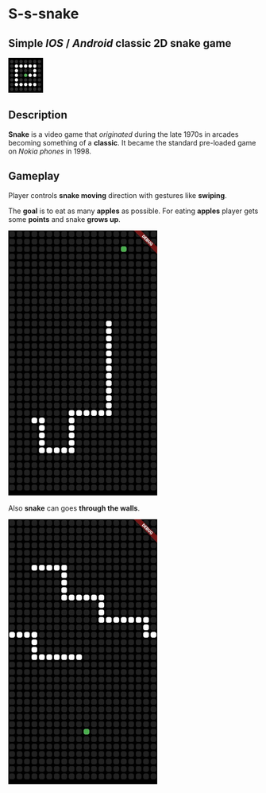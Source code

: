 # S-s-snake

## Simple _IOS_ / _Android_ classic 2D snake game

<img src="assets/logo.jpg" width="70">

## Description
**Snake** is a video game that _originated_ during the late 1970s in arcades becoming something of a **classic**. It became the standard pre-loaded game on _Nokia phones_ in 1998.

## Gameplay
Player controls **snake moving** direction with gestures like **swiping**.

The **goal** is to eat as many **apples** as possible. For eating **apples** player gets some **points** and snake **grows up**.

<img src="assets/readme/img_1.jpg" width="300">

Also **snake** can goes **through the walls**.

<img src="assets/readme/img_2.jpg" width="300">
